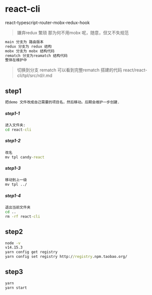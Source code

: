 # react-cli
react-typescript-router-mobx-redux-hook
>嫌弃redux 繁琐
那为何不用mobx 呢，随意，但又不失规范



```html
main 分支为 路由版本
redux 分支为 redux 结构
mobx 分支为 mobx 结构代码
rematch 分支为reamatch 结构代码
整体在维护中
```
> 切换到分支 rematch 可以看到完整rematch 搭建的代码
react/react-cli/tpl/src/rd/r.md


## step1
```cmd
把demo 文件改成自己需要的项目名，然后移动。后期会维护一步创建.
```
##### step1-1
```cmd
进入文件夹:
cd react-cli
```
##### step1-2
```cmd
改名
mv tpl candy-react
```
##### step1-3
```cmd
移动到上一级
mv tpl ../
```
##### step1-4
```cmd
退出当前文件夹
cd ..
rm -rf react-cli
```
## step2
```cmd
node -v
v14.15.3
yarn config get registry
yarn config set registry http://registry.npm.taobao.org/
```

## step3
```cmd
yarn
yarn start
```
